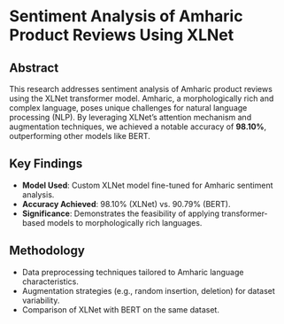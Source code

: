 # Sentiment Analysis of Amharic Product Reviews Using XLNet

## Abstract
This research addresses sentiment analysis of Amharic product reviews using the XLNet transformer model. Amharic, a morphologically rich and complex language, poses unique challenges for natural language processing (NLP). By leveraging XLNet’s attention mechanism and augmentation techniques, we achieved a notable accuracy of **98.10%**, outperforming other models like BERT.

## Key Findings
- **Model Used**: Custom XLNet model fine-tuned for Amharic sentiment analysis.
- **Accuracy Achieved**: 98.10% (XLNet) vs. 90.79% (BERT).
- **Significance**: Demonstrates the feasibility of applying transformer-based models to morphologically rich languages.

## Methodology
- Data preprocessing techniques tailored to Amharic language characteristics.
- Augmentation strategies (e.g., random insertion, deletion) for dataset variability.
- Comparison of XLNet with BERT on the same dataset.


